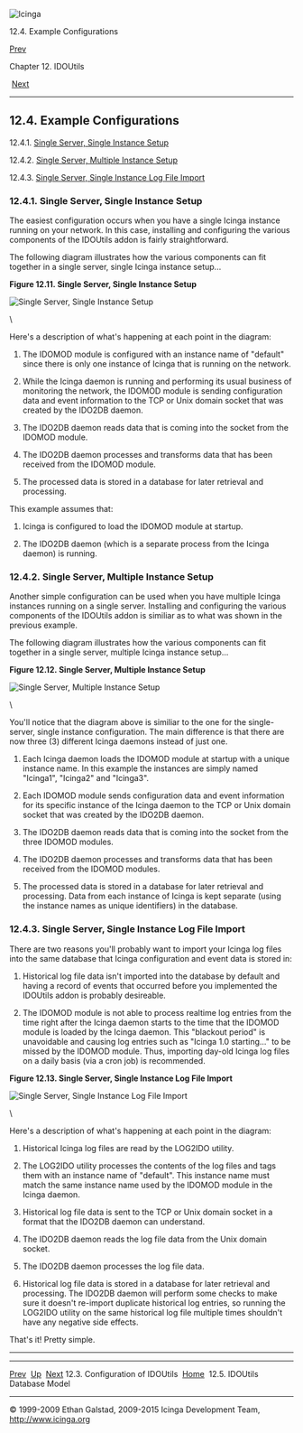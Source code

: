 ![Icinga](../images/logofullsize.png "Icinga")

12.4. Example Configurations

[Prev](configido.md) 

Chapter 12. IDOUtils

 [Next](db_model.md)

* * * * *

12.4. Example Configurations
----------------------------

12.4.1. [Single Server, Single Instance
Setup](db_example-configs.md#singleserversingleinstance)

12.4.2. [Single Server, Multiple Instance
Setup](db_example-configs.md#singleservermultipleinstance)

12.4.3. [Single Server, Single Instance Log File
Import](db_example-configs.md#singleserversingleinstancelogfile)

### 12.4.1. Single Server, Single Instance Setup

The easiest configuration occurs when you have a single Icinga instance
running on your network. In this case, installing and configuring the
various components of the IDOUtils addon is fairly straightforward.

The following diagram illustrates how the various components can fit
together in a single server, single Icinga instance setup...

**Figure 12.11. Single Server, Single Instance Setup**

![Single Server, Single Instance Setup](../images/fig11.png)

\

Here's a description of what's happening at each point in the diagram:

1.  The IDOMOD module is configured with an instance name of "default"
    since there is only one instance of Icinga that is running on the
    network.

2.  While the Icinga daemon is running and performing its usual business
    of monitoring the network, the IDOMOD module is sending
    configuration data and event information to the TCP or Unix domain
    socket that was created by the IDO2DB daemon.

3.  The IDO2DB daemon reads data that is coming into the socket from the
    IDOMOD module.

4.  The IDO2DB daemon processes and transforms data that has been
    received from the IDOMOD module.

5.  The processed data is stored in a database for later retrieval and
    processing.

This example assumes that:

1.  Icinga is configured to load the IDOMOD module at startup.

2.  The IDO2DB daemon (which is a separate process from the Icinga
    daemon) is running.

### 12.4.2. Single Server, Multiple Instance Setup

Another simple configuration can be used when you have multiple Icinga
instances running on a single server. Installing and configuring the
various components of the IDOUtils addon is similiar as to what was
shown in the previous example.

The following diagram illustrates how the various components can fit
together in a single server, multiple Icinga instance setup...

**Figure 12.12. Single Server, Multiple Instance Setup**

![Single Server, Multiple Instance Setup](../images/fig12.png)

\

You'll notice that the diagram above is similiar to the one for the
single-server, single instance configuration. The main difference is
that there are now three (3) different Icinga daemons instead of just
one.

1.  Each Icinga daemon loads the IDOMOD module at startup with a unique
    instance name. In this example the instances are simply named
    "Icinga1", "Icinga2" and "Icinga3".

2.  Each IDOMOD module sends configuration data and event information
    for its specific instance of the Icinga daemon to the TCP or Unix
    domain socket that was created by the IDO2DB daemon.

3.  The IDO2DB daemon reads data that is coming into the socket from the
    three IDOMOD modules.

4.  The IDO2DB daemon processes and transforms data that has been
    received from the IDOMOD modules.

5.  The processed data is stored in a database for later retrieval and
    processing. Data from each instance of Icinga is kept separate
    (using the instance names as unique identifiers) in the database.

### 12.4.3. Single Server, Single Instance Log File Import

There are two reasons you'll probably want to import your Icinga log
files into the same database that Icinga configuration and event data is
stored in:

1.  Historical log file data isn't imported into the database by default
    and having a record of events that occurred before you implemented
    the IDOUtils addon is probably desireable.

2.  The IDOMOD module is not able to process realtime log entries from
    the time right after the Icinga daemon starts to the time that the
    IDOMOD module is loaded by the Icinga daemon. This "blackout period"
    is unavoidable and causing log entries such as "Icinga 1.0
    starting..." to be missed by the IDOMOD module. Thus, importing
    day-old Icinga log files on a daily basis (via a cron job) is
    recommended.

**Figure 12.13. Single Server, Single Instance Log File Import**

![Single Server, Single Instance Log File Import](../images/fig13.png)

\

Here's a description of what's happening at each point in the diagram:

1.  Historical Icinga log files are read by the LOG2IDO utility.

2.  The LOG2IDO utility processes the contents of the log files and tags
    them with an instance name of "default". This instance name must
    match the same instance name used by the IDOMOD module in the Icinga
    daemon.

3.  Historical log file data is sent to the TCP or Unix domain socket in
    a format that the IDO2DB daemon can understand.

4.  The IDO2DB daemon reads the log file data from the Unix domain
    socket.

5.  The IDO2DB daemon processes the log file data.

6.  Historical log file data is stored in a database for later retrieval
    and processing. The IDO2DB daemon will perform some checks to make
    sure it doesn't re-import duplicate historical log entries, so
    running the LOG2IDO utility on the same historical log file multiple
    times shouldn't have any negative side effects.

That's it! Pretty simple.

* * * * *

  ---------------------------------- -------------------- --------------------------------
  [Prev](configido.md)             [Up](ch12.md)       [Next](db_model.md)
  12.3. Configuration of IDOUtils    [Home](index.md)    12.5. IDOUtils Database Model
  ---------------------------------- -------------------- --------------------------------

© 1999-2009 Ethan Galstad, 2009-2015 Icinga Development Team,
http://www.icinga.org
